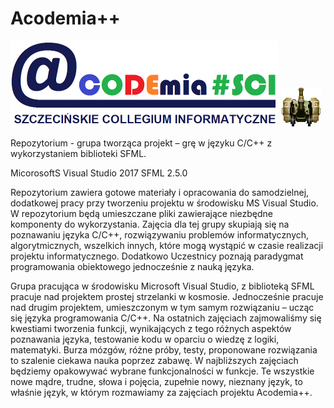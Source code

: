 # Acodemia++


![Acodemia logo](https://github.com/jackflower/Acodemia_tutorials/blob/master/graphics/acodemia_logo_small.png)
![Acodemia icon](https://github.com/jackflower/Acodemia/blob/master/data/ship.png)

Repozytorium - grupa tworząca projekt – grę w języku C/C++ z wykorzystaniem biblioteki SFML.

MicorosoftS Visual Studio 2017
SFML 2.5.0

Repozytorium zawiera gotowe materiały i opracowania do samodzielnej, dodatkowej pracy przy tworzeniu projektu w środowisku MS Visual Studio. W repozytorium będą umieszczane pliki zawierające niezbędne komponenty do wykorzystania. 
Zajęcia dla tej grupy skupiają się na poznawaniu języka C/C++, rozwiązywaniu problemów informatycznych, algorytmicznych, wszelkich innych, które mogą wystąpić w czasie realizacji projektu informatycznego. Dodatkowo Uczestnicy poznają paradygmat programowania obiektowego jednocześnie z nauką języka.

Grupa pracująca w środowisku Microsoft Visual Studio, z biblioteką SFML pracuje nad projektem prostej strzelanki w kosmosie. Jednocześnie pracuje nad drugim projektem, umieszczonym w tym samym rozwiązaniu – ucząc się języka programowania C/C++. Na ostatnich zajęciach zajmowaliśmy się kwestiami tworzenia funkcji, wynikających z tego różnych aspektów poznawania języka, testowanie kodu w oparciu o wiedzę z logiki, matematyki. Burza mózgów, różne próby, testy, proponowane rozwiązania to szalenie ciekawa nauka poprzez zabawę.
W najbliższych zajęciach będziemy opakowywać wybrane funkcjonalności w funkcje. Te wszystkie nowe mądre, trudne, słowa i pojęcia, zupełnie nowy, nieznany język, to właśnie język, w którym rozmawiamy za zajęciach projektu Acodemia++.
